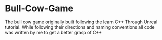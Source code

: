 # Bull-Cow-Game
The bull cow game originally built following the learn C++ Through Unreal tutorial.
While following their directions and naming conventions all code was written by me to get a better grasp of C++
